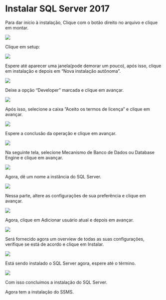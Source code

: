 # Instalar SQL Server 2017

 Para dar início à instalação, Clique com o botão direito no arquivo e clique em montar.

![](.gitbook/assets/instalar-1.PNG)

 Clique em setup:

![](.gitbook/assets/instalar-2.PNG)

 Espere até aparecer uma janela\(pode demorar um pouco\), após isso, clique em instalação e depois em “Nova instalação autônoma”.

![](.gitbook/assets/instalar-3.PNG)

 Deixe a opção “Developer” marcada e clique em avançar.

![](.gitbook/assets/instalar-4.PNG)

 Após isso, selecione a caixa ”Aceito os termos de licença” e clique em avançar.

![](.gitbook/assets/instalar-5.PNG)

 Espere a conclusão da operação e clique em avançar.

![](.gitbook/assets/instalar-9.PNG)

 Na seguinte tela, selecione Mecanismo de Banco de Dados ou Database Engine e clique em avançar.

![](.gitbook/assets/instalar-10.PNG)

 Agora, dê um nome a instância do SQL Server.

![](.gitbook/assets/instalar-11.PNG)

 Nessa parte, altere as configurações de sua preferência e clique em avançar.

![](.gitbook/assets/instalar-12.PNG)

 Agora, clique em Adicionar usuário atual e depois em avançar.

![](.gitbook/assets/instalar-13.PNG)

 Será fornecido agora um overview de todas as suas configurações, verifique se está de acordo e clique em Instalar.

![](.gitbook/assets/instalar-14.PNG)

 Está sendo instalado o SQL Server agora, espere até o término.

![](.gitbook/assets/instalar-15.PNG)

Com isso concluímos a instalação do SQL Server.

Agora tem a instalação do SSMS.


